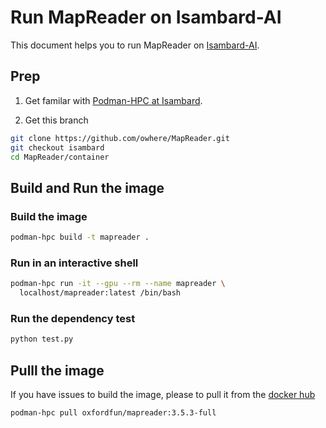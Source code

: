 # Run MapReader on Isambard-AI

This document helps you to run MapReader on [Isambard-AI](https://docs.isambard.ac.uk/specs/#system-specifications-isambard-ai-phase-1).

## Prep

1. Get familar with [Podman-HPC at Isambard](https://docs.isambard.ac.uk/user-documentation/guides/containers/podman-hpc/).

2. Get this branch

```bash
git clone https://github.com/owhere/MapReader.git
git checkout isambard
cd MapReader/container
```
## Build and Run the image

### Build the image

```bash
podman-hpc build -t mapreader .
```

### Run in an interactive shell
```bash
podman-hpc run -it --gpu --rm --name mapreader \
  localhost/mapreader:latest /bin/bash
```

### Run the dependency test
```bash
python test.py
```

## Pulll the image

If you have issues to build the image, please to pull it from the [docker hub](https://hub.docker.com/repository/docker/oxfordfun/mapreader/tags)

```bash
podman-hpc pull oxfordfun/mapreader:3.5.3-full
```
